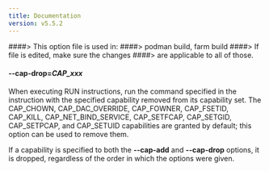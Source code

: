 ```yaml
---
title: Documentation
version: v5.5.2
---
```


####> This option file is used in:
####>   podman build, farm build
####> If file is edited, make sure the changes
####> are applicable to all of those.
#### **--cap-drop**=*CAP\_xxx*

When executing RUN instructions, run the command specified in the instruction
with the specified capability removed from its capability set.
The CAP\_CHOWN, CAP\_DAC\_OVERRIDE, CAP\_FOWNER,
CAP\_FSETID, CAP\_KILL, CAP\_NET\_BIND\_SERVICE, CAP\_SETFCAP,
CAP\_SETGID, CAP\_SETPCAP, and CAP\_SETUID capabilities are
granted by default; this option can be used to remove them.

If a capability is specified to both the **--cap-add** and **--cap-drop**
options, it is dropped, regardless of the order in which the options were
given.
